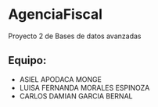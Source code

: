 # AgenciaFiscal
Proyecto 2 de Bases de datos avanzadas

## Equipo:
- ASIEL APODACA MONGE
- LUISA FERNANDA MORALES ESPINOZA
- CARLOS DAMIAN GARCIA BERNAL
